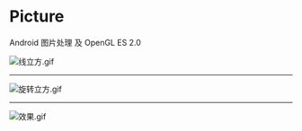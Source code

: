 # Picture
Android 图片处理 及 OpenGL ES 2.0

![线立方.gif](https://upload-images.jianshu.io/upload_images/9414344-1825323b790223ff.gif?imageMogr2/auto-orient/strip)

---

![旋转立方.gif](https://upload-images.jianshu.io/upload_images/9414344-bfef20fee70881d9.gif?imageMogr2/auto-orient/strip)

----

![效果.gif](https://upload-images.jianshu.io/upload_images/9414344-548472f42d83c845.gif?imageMogr2/auto-orient/strip)
